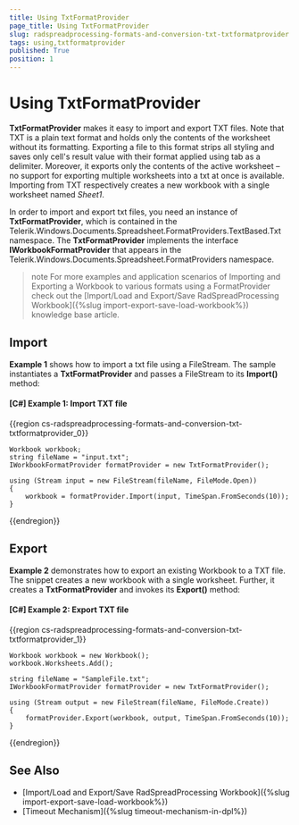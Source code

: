 ```yaml
---
title: Using TxtFormatProvider
page_title: Using TxtFormatProvider
slug: radspreadprocessing-formats-and-conversion-txt-txtformatprovider
tags: using,txtformatprovider
published: True
position: 1
---
```


# Using TxtFormatProvider



__TxtFormatProvider__ makes it easy to import and export TXT files. Note that TXT is a plain text format and holds only the contents of the worksheet without its formatting. Exporting a file to this format strips all styling and saves only cell's result value with their format applied using tab as a delimiter. Moreover, it exports only the contents of the active worksheet – no support for exporting multiple worksheets into a txt at once is available. Importing from TXT respectively creates a new workbook with a single worksheet named *Sheet1*.
      

In order to import and export txt files, you need an instance of __TxtFormatProvider__, which is contained in the Telerik.Windows.Documents.Spreadsheet.FormatProviders.TextBased.Txt namespace. The __TxtFormatProvider__ implements the interface __IWorkbookFormatProvider__ that appears in the Telerik.Windows.Documents.Spreadsheet.FormatProviders namespace.
      
>note For more examples and application scenarios of Importing and Exporting a Workbook to various formats using a FormatProvider check out the [Import/Load and Export/Save RadSpreadProcessing Workbook]({%slug import-export-save-load-workbook%}) knowledge base article.
  

## Import

__Example 1__ shows how to import a txt file using a FileStream. The sample instantiates a __TxtFormatProvider__ and passes a FileStream to its __Import()__ method:
        

#### __[C#] Example 1: Import TXT file__

{{region cs-radspreadprocessing-formats-and-conversion-txt-txtformatprovider_0}}

    Workbook workbook;
    string fileName = "input.txt";
    IWorkbookFormatProvider formatProvider = new TxtFormatProvider();

    using (Stream input = new FileStream(fileName, FileMode.Open))
    {
        workbook = formatProvider.Import(input, TimeSpan.FromSeconds(10));
    }

{{endregion}}



## Export

__Example 2__ demonstrates how to export an existing Workbook to a TXT file. The snippet creates a new workbook with a single worksheet. Further, it creates a __TxtFormatProvider__ and invokes its __Export()__ method:
        

#### __[C#] Example 2: Export TXT file__

{{region cs-radspreadprocessing-formats-and-conversion-txt-txtformatprovider_1}}

    Workbook workbook = new Workbook();
    workbook.Worksheets.Add();

    string fileName = "SampleFile.txt";
    IWorkbookFormatProvider formatProvider = new TxtFormatProvider();

    using (Stream output = new FileStream(fileName, FileMode.Create))
    {
        formatProvider.Export(workbook, output, TimeSpan.FromSeconds(10));
    }

{{endregion}}

## See Also

* [Import/Load and Export/Save RadSpreadProcessing Workbook]({%slug import-export-save-load-workbook%})
* [Timeout Mechanism]({%slug timeout-mechanism-in-dpl%})

